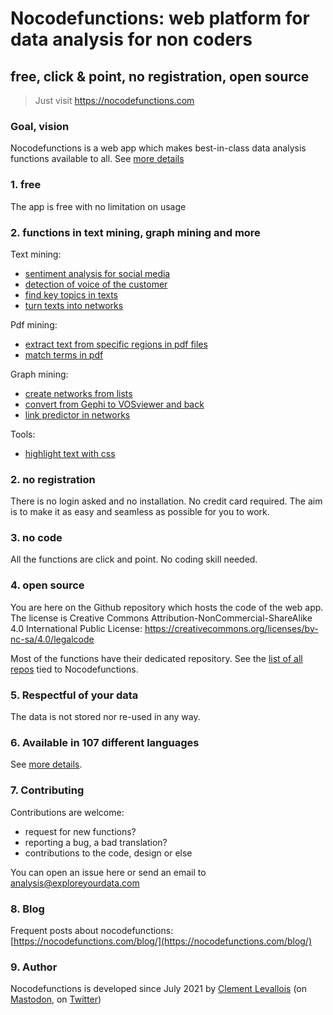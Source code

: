 # Nocodefunctions: web platform for data analysis for non coders
## free, click & point, no registration, open source

> Just visit https://nocodefunctions.com

### Goal, vision
Nocodefunctions is a web app which makes best-in-class data analysis functions available to all. See [more details](https://nocodefunctions.com/blog/)

### 1. free
The app is free with no limitation on usage

### 2. functions in text mining, graph mining and more

Text mining:
- [sentiment analysis for social media](https://nocodefunctions.com/umigon/sentiment_analysis_tool.html)
- [detection of voice of the customer](https://nocodefunctions.com/organic/organic_listening_voice_of_customer_tool.html)
- [find key topics in texts](https://nocodefunctions.com/topics/topic_extraction_tool.html)
- [turn texts into networks](https://nocodefunctions.com/cowo/semantic_networks_tool.html)

Pdf mining:
- [extract text from specific regions in pdf files](https://nocodefunctions.com/pdf_region_extractor/pdf_region_text_extractor_tool.html)
- [match terms in pdf](https://nocodefunctions.com/pdfmatcher/pdf_matcher_tool.html)


Graph mining:
- [create networks from lists](https://nocodefunctions.com/gaze/network_builder_tool.html)
- [convert from Gephi to VOSviewer and back](https://nocodefunctions.com/networkconverter/network_format_converter.html)
- [link predictor in networks](https://nocodefunctions.com/link_prediction/link_prediction.html)

Tools:
- [highlight text with css](https://nocodefunctions.com/highlighter/highlight_word_in_context.html)

### 2. no registration
There is no login asked and no installation. No credit card required.
The aim is to make it as easy and seamless as possible for you to work.

### 3. no code
All the functions are click and point.
No coding skill needed.

### 4. open source
You are here on the Github repository which hosts the code of the web app.
The license is Creative Commons Attribution-NonCommercial-ShareAlike 4.0 International Public License:
https://creativecommons.org/licenses/by-nc-sa/4.0/legalcode

Most of the functions have their dedicated repository. See the [list of all repos](https://github.com/stars/seinecle/lists/opened-with-nocodefunctions) tied to Nocodefunctions.

### 5. Respectful of your data
The data is not stored nor re-used in any way.

### 6. Available in 107 different languages
See [more details]( https://nocodefunctions.com/blog/translated-web-app-in-107-languages-i18n/).


### 7. Contributing
Contributions are welcome:
- request for new functions?
- reporting a bug, a bad translation?
- contributions to the code, design or else

You can open an issue here or send an email to analysis@exploreyourdata.com

### 8. Blog
Frequent posts about nocodefunctions: [https://nocodefunctions.com/blog/](https://nocodefunctions.com/blog/)


### 9. Author
Nocodefunctions is developed since July 2021 by [Clement Levallois](https://clementlevallois.net) (on [Mastodon](https://ioc.exchange/@seinecle), on [Twitter](https://twitter.com/seinecle))
